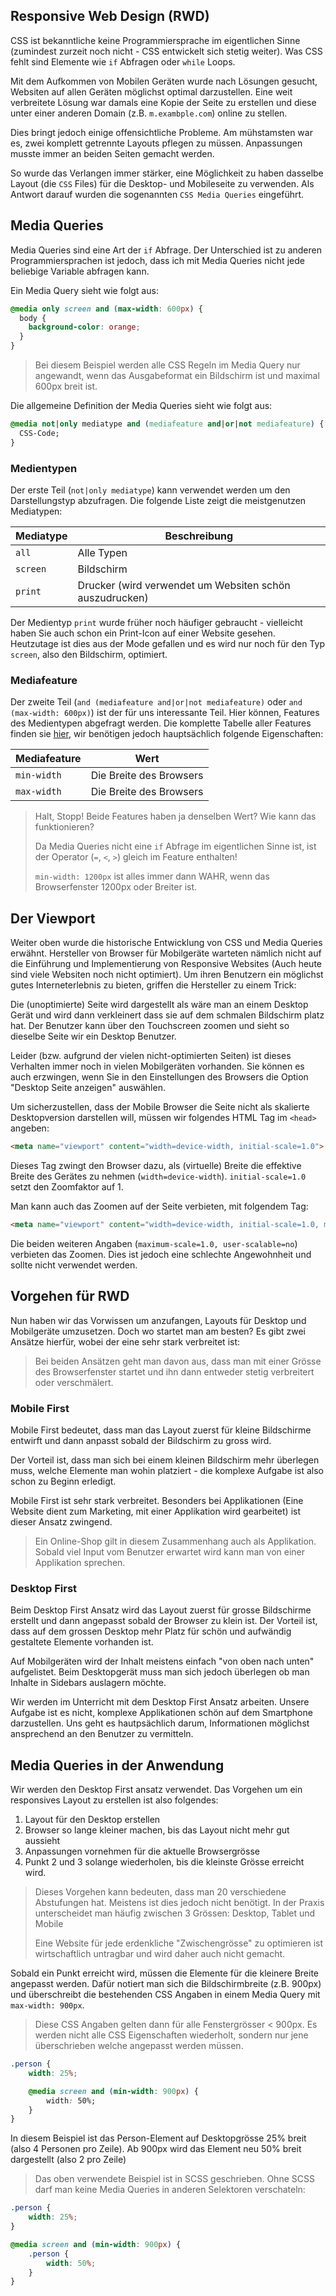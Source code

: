 ## Responsive Web Design (RWD) ##

CSS ist bekanntliche keine Programmiersprache im eigentlichen Sinne (zumindest zurzeit noch nicht - CSS entwickelt sich
stetig weiter). Was CSS fehlt sind Elemente wie `if` Abfragen oder `while` Loops.

Mit dem Aufkommen von Mobilen Geräten wurde nach Lösungen gesucht, Websiten auf allen Geräten möglichst optimal darzustellen.
Eine weit verbreitete Lösung war damals eine Kopie der Seite zu erstellen und diese unter einer anderen Domain (z.B. `m.exambple.com`)
online zu stellen.

Dies bringt jedoch einige offensichtliche Probleme. Am mühstamsten war es, zwei komplett getrennte Layouts pflegen zu müssen.
Anpassungen musste immer an beiden Seiten gemacht werden.

So wurde das Verlangen immer stärker, eine Möglichkeit zu haben dasselbe Layout (die `CSS` Files) für die Desktop- und Mobileseite
zu verwenden. Als Antwort darauf wurden die sogenannten `CSS Media Queries` eingeführt.

## Media Queries ##

Media Queries sind eine Art der `if` Abfrage. Der Unterschied ist zu anderen Programmiersprachen ist jedoch, dass ich mit
Media Queries nicht jede beliebige Variable abfragen kann.

Ein Media Query sieht wie folgt aus:

```css
@media only screen and (max-width: 600px) {
  body {
    background-color: orange;
  }
}
```

> Bei diesem Beispiel werden alle CSS Regeln im Media Query nur angewandt, wenn das Ausgabeformat ein Bildschirm ist und maximal 600px breit ist.

Die allgemeine Definition der Media Queries sieht wie folgt aus:

```css
@media not|only mediatype and (mediafeature and|or|not mediafeature) {
  CSS-Code;
}
``` 

### Medientypen ###

Der erste Teil (`not|only mediatype`) kann verwendet werden um den Darstellungstyp abzufragen. Die folgende Liste zeigt die
meistgenutzen Mediatypen:

|Mediatype|Beschreibung|
|---|---|
|`all`|Alle Typen|
|`screen`|Bildschirm|
|`print`|Drucker (wird verwendet um Websiten schön auszudrucken)|

Der Medientyp `print` wurde früher noch häufiger gebraucht - vielleicht haben Sie auch schon ein Print-Icon auf einer Website gesehen.
Heutzutage ist dies aus der Mode gefallen und es wird nur noch für den Typ `screen`, also den Bildschirm, optimiert.

### Mediafeature ###

Der zweite Teil (`and (mediafeature and|or|not mediafeature)` oder `and (max-width: 600px)`) ist der für uns interessante Teil.
Hier können, Features des Medientypen abgefragt werden. Die komplette Tabelle aller Features finden sie [hier](https://developer.mozilla.org/de/docs/Web/CSS/Media_Queries/Using_media_queries#media_features),
wir benötigen jedoch hauptsächlich folgende Eigenschaften:

|Mediafeature|Wert|
|---|---|
|`min-width`|Die Breite des Browsers|
|`max-width`|Die Breite des Browsers|

> Halt, Stopp!
> Beide Features haben ja denselben Wert? Wie kann das funktionieren?
>
> Da Media Queries nicht eine `if` Abfrage im eigentlichen Sinne ist, ist der Operator (`=`, `<`, `>`) gleich im Feature enthalten!
>
> `min-width: 1200px` ist alles immer dann WAHR, wenn das Browserfenster 1200px oder Breiter ist.

## Der Viewport ##

Weiter oben wurde die historische Entwicklung von CSS und Media Queries erwähnt. Hersteller von Browser für Mobilgeräte warteten
nämlich nicht auf die Einführung und Implementierung von Responsive Websites (Auch heute sind viele Websiten noch nicht optimiert).
Um ihren Benutzern ein möglichst gutes Interneterlebnis zu bieten, griffen die Hersteller zu einem Trick:

Die (unoptimierte) Seite wird dargestellt als wäre man an einem Desktop Gerät und wird dann verkleinert dass sie auf dem schmalen
Bildschirm platz hat. Der Benutzer kann über den Touchscreen zoomen und sieht so dieselbe Seite wir ein Desktop Benutzer.

Leider (bzw. aufgrund der vielen nicht-optimierten Seiten) ist dieses Verhalten immer noch in vielen Mobilgeräten vorhanden. Sie können
es auch erzwingen, wenn Sie in den Einstellungen des Browsers die Option "Desktop Seite anzeigen" auswählen.

Um sicherzustellen, dass der Mobile Browser die Seite nicht als skalierte Desktopversion darstellen will, müssen wir folgendes HTML Tag im `<head>` angeben:

```html
<meta name="viewport" content="width=device-width, initial-scale=1.0">
```

Dieses Tag zwingt den Browser dazu, als (virtuelle) Breite die effektive Breite des Gerätes zu nehmen (`width=device-width`).
`initial-scale=1.0` setzt den Zoomfaktor auf 1.

Man kann auch das Zoomen auf der Seite verbieten, mit folgendem Tag:

```html
<meta name="viewport" content="width=device-width, initial-scale=1.0, maximum-scale=1.0, user-scalable=no" />
```

Die beiden weiteren Angaben (`maximum-scale=1.0, user-scalable=no`) verbieten das Zoomen. Dies ist jedoch eine schlechte Angewohnheit
und sollte nicht verwendet werden.

## Vorgehen für RWD ##

Nun haben wir das Vorwissen um anzufangen, Layouts für Desktop und Mobilgeräte umzusetzen. Doch wo startet man am besten?
Es gibt zwei Ansätze hierfür, wobei der eine sehr stark verbreitet ist:

> Bei beiden Ansätzen geht man davon aus, dass man mit einer Grösse des Browserfenster startet und ihn dann entweder stetig verbreitert oder verschmälert.

### Mobile First ###

Mobile First bedeutet, dass man das Layout zuerst für kleine Bildschirme entwirft und dann anpasst sobald der Bildschirm
zu gross wird.

Der Vorteil ist, dass man sich bei einem kleinen Bildschirm mehr überlegen muss, welche Elemente man wohin platziert - die
komplexe Aufgabe ist also schon zu Beginn erledigt.

Mobile First ist sehr stark verbreitet. Besonders bei Applikationen (Eine Website dient zum Marketing, mit einer Applikation wird gearbeitet)
ist dieser Ansatz zwingend.

> Ein Online-Shop gilt in diesem Zusammenhang auch als Applikation. Sobald viel Input vom Benutzer erwartet wird kann man von einer Applikation sprechen.

### Desktop First ###

Beim Desktop First Ansatz wird das Layout zuerst für grosse Bildschirme erstellt und dann angepasst sobald der Browser zu klein ist.
Der Vorteil ist, dass auf dem grossen Desktop mehr Platz für schön und aufwändig gestaltete Elemente vorhanden ist.

Auf Mobilgeräten wird der Inhalt meistens einfach "von oben nach unten" aufgelistet. Beim Desktopgerät muss man sich jedoch überlegen
ob man Inhalte in Sidebars auslagern möchte.

Wir werden im Unterricht mit dem Desktop First Ansatz arbeiten. Unsere Aufgabe ist es nicht, komplexe Applikationen schön auf dem Smartphone darzustellen.
Uns geht es hautpsächlich darum, Informationen möglichst ansprechend an den Benutzer zu vermitteln.

## Media Queries in der Anwendung ##

Wir werden den Desktop First ansatz verwendet. Das Vorgehen um ein responsives Layout zu erstellen ist also folgendes:

1. Layout für den Desktop erstellen
1. Browser so lange kleiner machen, bis das Layout nicht mehr gut aussieht
1. Anpassungen vornehmen für die aktuelle Browsergrösse
1. Punkt 2 und 3 solange wiederholen, bis die kleinste Grösse erreicht wird.

> Dieses Vorgehen kann bedeuten, dass man 20 verschiedene Abstufungen hat. Meistens ist dies jedoch nicht benötigt.
> In der Praxis unterscheidet man häufig zwischen 3 Grössen: Desktop, Tablet und Mobile
>
> Eine Website für jede erdenkliche "Zwischengrösse" zu optimieren ist wirtschaftlich untragbar und wird daher auch nicht gemacht.

Sobald ein Punkt erreicht wird, müssen die Elemente für die kleinere Breite angepasst werden.
Dafür notiert man sich die Bildschirmbreite (z.B. 900px) und überschreibt die bestehenden CSS Angaben
in einem Media Query mit `max-width: 900px`.

> Diese CSS Angaben gelten dann für alle Fenstergrösser < 900px. Es werden nicht alle CSS Eigenschaften wiederholt,
> sondern nur jene überschrieben welche angepasst werden müssen.

```css
.person {
    width: 25%;

    @media screen and (min-width: 900px) {
        width: 50%;
    }
}
```

In diesem Beispiel ist das Person-Element auf Desktopgrösse 25% breit (also 4 Personen pro Zeile). Ab 900px wird das Element neu
50% breit dargestellt (also 2 pro Zeile)

> Das oben verwendete Beispiel ist in SCSS geschrieben. Ohne SCSS darf man keine Media Queries in anderen Selektoren verschateln:

```css
.person {
    width: 25%;
}

@media screen and (min-width: 900px) {
    .person {
        width: 50%;
    }
}
```